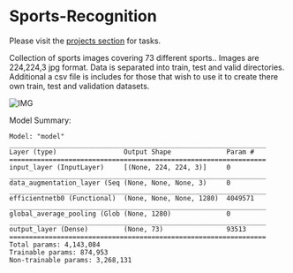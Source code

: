 # Sports-Recognition

Please visit the [projects section](https://github.com/Hrushi11/Sports-Recognition/projects) for tasks.

Collection of sports images covering 73 different sports.. Images are 224,224,3 jpg format. Data is separated into train, test and valid directories. Additional a csv file is includes for those that wish to use it to create there own train, test and validation datasets.

![IMG](https://i.ibb.co/wh7LpYm/download.jpg)

Model Summary: 

```
Model: "model"
_________________________________________________________________
Layer (type)                 Output Shape              Param #   
=================================================================
input_layer (InputLayer)     [(None, 224, 224, 3)]     0         
_________________________________________________________________
data_augmentation_layer (Seq (None, None, None, 3)     0         
_________________________________________________________________
efficientnetb0 (Functional)  (None, None, None, 1280)  4049571   
_________________________________________________________________
global_average_pooling (Glob (None, 1280)              0         
_________________________________________________________________
output_layer (Dense)         (None, 73)                93513     
=================================================================
Total params: 4,143,084
Trainable params: 874,953
Non-trainable params: 3,268,131
```
